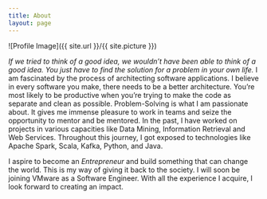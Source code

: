 ```yaml
---
title: About
layout: page
---
```

![Profile Image]({{ site.url }}/{{ site.picture }})

<p><i>If we tried to think of a good idea, we wouldn’t have been able to think of a good idea. You just have to find the solution for a problem in your own life.</i> I am fascinated by the process of architecting software applications. I believe in every software you make, there needs to be a better architecture. You’re most likely to be productive when you’re trying to make the code as separate and clean as possible. Problem-Solving is what I am passionate about. It gives me immense pleasure to work in teams and seize the opportunity to mentor and be mentored. In the past, I have worked on projects in various capacities like Data Mining, Information Retrieval and Web Services. Throughout this journey, I got exposed to technologies like Apache Spark, Scala, Kafka, Python, and Java. </p>



<p>I aspire to become an <i>Entrepreneur</i> and build something that can change the world. This is my way of giving it back to the society. I will soon be joining VMware as a Software Engineer. With all the experience I acquire, I look forward to creating an impact.</p>


<!--<h2>Skills</h2>-->

<!--<ul class="skill-list">
	<li>HTML - Jade - Haml - Erb</li>
	<li>Responsive (Mobile First)</li>
	<li>CSS (Stylus, Sass, Less)</li>
	<li>Css Frameworks (Bootstrap, Foundation)</li>
	<li>Javascript (Design Patterns, Testes)</li>
	<li>NodeJS</li>
	<li>AngularJS - ReactJS</li>
	<li>Grunt - Gulp - Yeoman</li>
	<li>Git</li>
	<li>PHP</li>
	<li>Python</li>
	<li>MySQL - MongoDB</li>
	<li>Scrum and Kanban</li>
	<li>TDD e Continuous Integration</li>
</ul>-->


